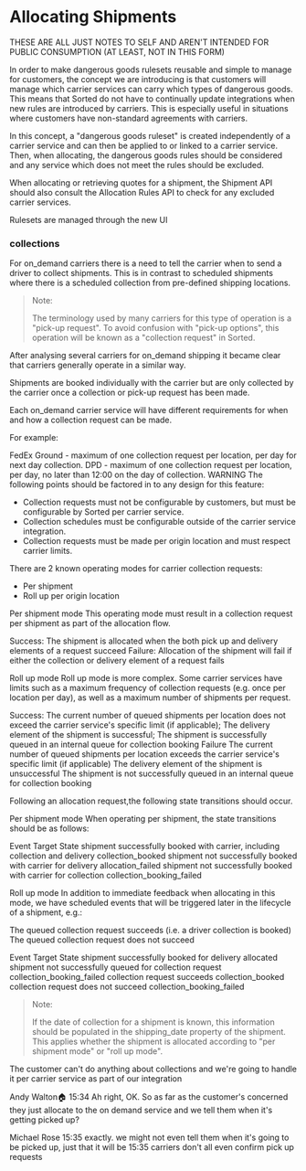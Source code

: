 # Allocating Shipments

<span class="highlight">THESE ARE ALL JUST NOTES TO SELF AND AREN'T INTENDED FOR PUBLIC CONSUMPTION (AT LEAST, NOT IN THIS FORM)</span>

In order to make dangerous goods rulesets reusable and simple to manage for customers, the concept we are introducing is that customers will manage which carrier services can carry which types of dangerous goods. This means that Sorted do not have to continually update integrations when new rules are introduced by carriers. This is especially useful in situations where customers have non-standard agreements with carriers.

In this concept, a "dangerous goods ruleset" is created independently of a carrier service and can then be applied to or linked to a carrier service. Then, when allocating, the dangerous goods rules should be considered and any service which does not meet the rules should be excluded.

When allocating or retrieving quotes for a shipment, the Shipment API should also consult the Allocation Rules API to check for any excluded carrier services.

Rulesets are managed through the new UI

### collections

For on_demand carriers there is a need to tell the carrier when to send a driver to collect shipments. This is in contrast to scheduled shipments where there is a scheduled collection from pre-defined shipping locations.

> <span class="note-header">Note:</span>
>
> The terminology used by many carriers for this type of operation is a "pick-up request". To avoid confusion with "pick-up options", this operation will be known as a "collection request" in Sorted.

After analysing several carriers for on_demand shipping it became clear that carriers generally operate in a similar way.

Shipments are booked individually with the carrier but are only collected by the carrier once a collection or pick-up request has been made.

Each on_demand carrier service will have different requirements for when and how a collection request can be made.

For example:

FedEx Ground - maximum of one collection request per location, per day for next day collection.
DPD - maximum of one collection request per location, per day, no later than 12:00 on the day of collection.
WARNING
The following points should be factored in to any design for this feature:

* Collection requests must not be configurable by customers, but must be configurable by Sorted per carrier service.
* Collection schedules must be configurable outside of the carrier service integration.
* Collection requests must be made per origin location and must respect carrier limits.

There are 2 known operating modes for carrier collection requests:

* Per shipment
* Roll up per origin location

Per shipment mode
This operating mode must result in a collection request per shipment as part of the allocation flow.

Success: The shipment is allocated when the both pick up and delivery elements of a request succeed
Failure: Allocation of the shipment will fail if either the collection or delivery element of a request fails

Roll up mode
Roll up mode is more complex. Some carrier services have limits such as a maximum frequency of collection requests (e.g. once per location per day), as well as a maximum number of shipments per request.

Success:
The current number of queued shipments per location does not exceed the carrier service's specific limit (if applicable);
The delivery element of the shipment is successful;
The shipment is successfully queued in an internal queue for collection booking
Failure
The current number of queued shipments per location exceeds the carrier service's specific limit (if applicable)
The delivery element of the shipment is unsuccessful
The shipment is not successfully queued in an internal queue for collection booking

Following an allocation request,the following state transitions should occur.

Per shipment mode
When operating per shipment, the state transitions should be as follows:

Event	Target State
shipment successfully booked with carrier, including collection and delivery	collection_booked
shipment not successfully booked with carrier for delivery	allocation_failed
shipment not successfully booked with carrier for collection	collection_booking_failed

Roll up mode
In addition to immediate feedback when allocating in this mode, we have scheduled events that will be triggered later in the lifecycle of a shipment, e.g.:

The queued collection request succeeds (i.e. a driver collection is booked)
The queued collection request does not succeed

Event	Target State
shipment successfully booked for delivery	allocated
shipment not successfully queued for collection request	collection_booking_failed
collection request succeeds	collection_booked
collection request does not succeed	collection_booking_failed

> <span class="note-header">Note:</span>
>
> If the date of collection for a shipment is known, this information should be populated in the shipping_date property of the shipment. This applies whether the shipment is allocated according to "per shipment mode" or "roll up mode".

The customer can't do anything about collections and we're going to handle it per carrier service as part of our integration

Andy Walton:house:  15:34
Ah right, OK. So as far as the customer's concerned they just allocate to the on demand service and we tell them when it's getting picked up?

Michael Rose  15:35
exactly. we might not even tell them when it's going to be picked up, just that it will be
15:35
carriers don't all even confirm pick up requests

